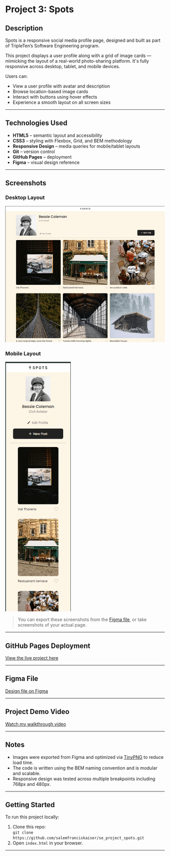 # Project 3: Spots

## Description

Spots is a responsive social media profile page, designed and built as part of TripleTen’s Software Engineering program.

This project displays a user profile along with a grid of image cards — mimicking the layout of a real-world photo-sharing platform. It's fully responsive across desktop, tablet, and mobile devices.

Users can:
- View a user profile with avatar and description
- Browse location-based image cards
- Interact with buttons using hover effects
- Experience a smooth layout on all screen sizes

---

## Technologies Used

- **HTML5** – semantic layout and accessibility
- **CSS3** – styling with Flexbox, Grid, and BEM methodology
- **Responsive Design** – media queries for mobile/tablet layouts
- **Git** – version control
- **GitHub Pages** – deployment
- **Figma** – visual design reference

---

## Screenshots

### Desktop Layout
![Desktop layout screenshot](./images/desktop-layout.png)

### Mobile Layout
![Mobile layout screenshot](./images/mobile-layout.png)

> You can export these screenshots from the [Figma file](https://www.figma.com/file/BBNm2bC3lj8QQMHlnqRsga/Sprint-3-Project-%E2%80%94-Spots?type=design&node-id=2%3A60&mode=design&t=afgNFybdorZO6cQo-1), or take screenshots of your actual page.

---

## GitHub Pages Deployment

 [View the live project here](https://salemfranciskaiser.github.io/se_project_spots/)


---

## Figma File

[Design file on Figma](https://www.figma.com/file/BBNm2bC3lj8QQMHlnqRsga/Sprint-3-Project-%E2%80%94-Spots?type=design&node-id=2%3A60&mode=design&t=afgNFybdorZO6cQo-1)

---

## Project Demo Video

[Watch my walkthrough video](https://youtu.be/Jm_8jrXhHB0)

---

## Notes

- Images were exported from Figma and optimized via [TinyPNG](https://tinypng.com) to reduce load time.
- The code is written using the BEM naming convention and is modular and scalable.
- Responsive design was tested across multiple breakpoints including 768px and 480px.

---

## Getting Started

To run this project locally:
1. Clone this repo:  
   `git clone https://github.com/salemfranciskaiser/se_project_spots.git`
2. Open `index.html` in your browser.

---


